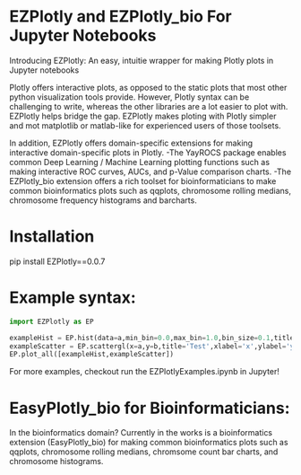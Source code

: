 # EZPlotly and EZPlotly_bio For Jupyter Notebooks
Introducing EZPlotly: An easy, intuitie wrapper for making Plotly plots in Jupyter notebooks

Plotly offers interactive plots, as opposed to the static plots that most other python visualization tools provide. However, Plotly syntax can be challenging to write, whereas the other libraries are a lot easier to plot with. EZPlotly helps bridge the gap. EZPlotly makes ploting with Plotly simpler and mot matplotlib or matlab-like for experienced users of those toolsets.

In addition, EZPlotly offers domain-specific extensions for making interactive domain-specific plots in Plotly.
-The YayROCS package enables common Deep Learning / Machine Learning plotting functions such as making interactive ROC curves, AUCs, and p-Value comparison charts.
-The EZPlotly_bio extension offers a rich toolset for bioinformaticians to make common bioinformatics plots such as qqplots, chromosome rolling medians, chromosome frequency histograms and barcharts. 

# Installation

pip install EZPlotly==0.0.7

# Example syntax:

```python
import EZPlotly as EP

exampleHist = EP.hist(data=a,min_bin=0.0,max_bin=1.0,bin_size=0.1,title='MyHistogram',xlabel='a')
exampleScatter = EP.scattergl(x=a,y=b,title='Test',xlabel='x',ylabel='y')
EP.plot_all([exampleHist,exampleScatter])
```

For more examples, checkout run the EZPlotlyExamples.ipynb in Jupyter!

# EasyPlotly_bio for Bioinformaticians:

In the bioinformatics domain? Currently in the works is a bioinformatics extension (EasyPlotly_bio) for making common bioinformatics plots such as qqplots, chromosome rolling medians, chromsome count bar charts, and chromosome histograms.
